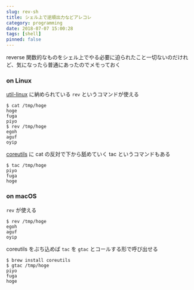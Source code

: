 ```yaml
---
slug: rev-sh
title: シェル上で逆順出力などアレコレ
category: programming
date: 2018-07-07 15:00:28
tags: [shell]
pinned: false
---
```


reverse 関数的なものをシェル上でやる必要に迫られたこと一切ないのだけれど、気になったら普通にあったのでメモっておく

### on Linux

[util-linux](https://github.com/karelzak/util-linux) に納められている `rev` というコマンドが使える

```
$ cat /tmp/hoge
hoge
fuga
piyo
$ rev /tmp/hoge
egoh
aguf
oyip
```

[coreutils](https://www.gnu.org/software/coreutils/manual/coreutils.html) に cat の反対で下から舐めていく tac というコマンドもある

```
$ tac /tmp/hoge
piyo
fuga
hoge
```

### on macOS

`rev` が使える

```
$ rev /tmp/hoge
egoh
aguf
oyip
```

coreutils をぶち込めば `tac` を `gtac` とコールする形で呼び出せる

```
$ brew install coreutils
$ gtac /tmp/hoge
piyo
fuga
hoge
```
